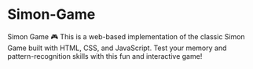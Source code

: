 # Simon-Game
Simon Game 🎮 This is a web-based implementation of the classic Simon Game built with HTML, CSS, and JavaScript. Test your memory and pattern-recognition skills with this fun and interactive game! 
